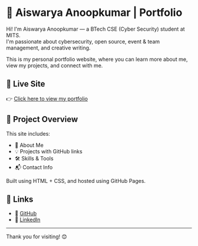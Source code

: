 # 💼 Aiswarya Anoopkumar | Portfolio

Hi! I'm Aiswarya Anoopkumar — a BTech CSE (Cyber Security) student at MITS.  
I'm passionate about cybersecurity, open source, event & team management, and creative writing.

This is my personal portfolio website, where you can learn more about me, view my projects, and connect with me.

## 🔗 Live Site

👉 [Click here to view my portfolio](https://aiswarya856.github.io/my-portfolio/)

## 📁 Project Overview

This site includes:

- 🧠 About Me
- 💡 Projects with GitHub links
- 🛠 Skills & Tools
- 📬 Contact Info

Built using HTML + CSS, and hosted using GitHub Pages.

## 📎 Links

- 🔗 [GitHub](https://github.com/aiswarya856)
- 🔗 [LinkedIn](https://www.linkedin.com/in/aiswaryaanoopkumar)

---

Thank you for visiting! 😊  
